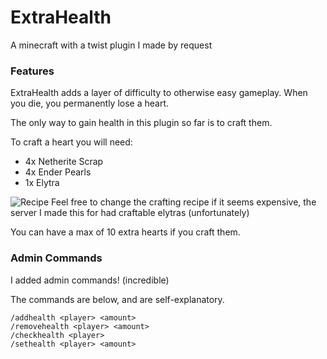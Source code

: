 # ExtraHealth
A minecraft with a twist plugin I made by request

### Features
ExtraHealth adds a layer of difficulty to otherwise easy gameplay. When you die, you permanently lose a heart.

The only way to gain health in this plugin so far is to craft them. 

To craft a heart you will need:
- 4x Netherite Scrap
- 4x Ender Pearls
- 1x Elytra

![Recipe](https://i.ibb.co/x5MRgps/Screenshot-2022-05-05-215611.png)
Feel free to change the crafting recipe if it seems expensive, the server I made this for had craftable elytras (unfortunately)

You can have a max of 10 extra hearts if you craft them.

### Admin Commands
I added admin commands! (incredible)

The commands are below, and are self-explanatory.
```
/addhealth <player> <amount>
/removehealth <player> <amount>
/checkhealth <player>
/sethealth <player> <amount>
```
